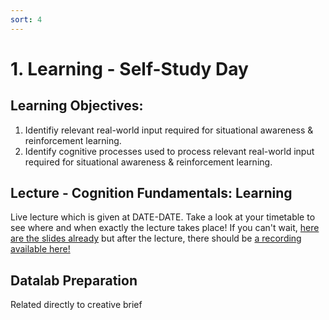 ```yaml
---
sort: 4
---
```


# 1. Learning - Self-Study Day

## Learning Objectives: 
1.	Identifiy relevant real-world input required for situational awareness & reinforcement learning.
2.	Identify cognitive processes used to process relevant real-world input required for situational awareness & reinforcement learning.


## Lecture - Cognition Fundamentals: Learning
Live lecture which is given at DATE-DATE. Take a look at your timetable to see where and when exactly the lecture takes place! If you can't wait, [here are the slides already](https://www.youtube.com/watch?v=E9de-cmycx8&feature=share&si=ELPmzJkDCLju2KnD5oyZMQ) but after the lecture, there should be [a recording available here!](https://www.youtube.com/watch?v=dQw4w9WgXcQ&feature=share&si=ELPmzJkDCLju2KnD5oyZMQ)

## Datalab Preparation
Related directly to creative brief